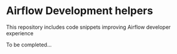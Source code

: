 # Airflow Development helpers
This repository includes code snippets improving Airflow developer experience

To be completed...
